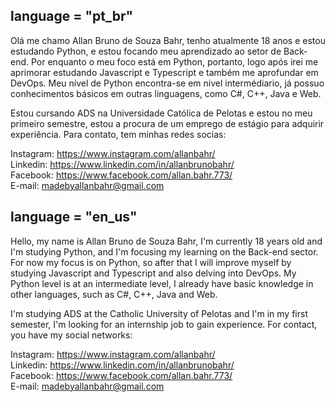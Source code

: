 ## language = "pt_br"
Olá me chamo Allan Bruno de Souza Bahr, tenho atualmente 18 anos e estou estudando Python, e estou focando meu aprendizado ao setor de Back-end.
Por enquanto o meu foco está em Python, portanto, logo após irei me aprimorar estudando Javascript e Typescript e também me aprofundar em DevOps.
Meu nível de Python encontra-se em nivel intermédiario, já possuo conhecimentos básicos em outras linguagens, como C#, C++, Java e Web.

Estou cursando ADS na Universidade Católica de Pelotas e estou no meu primeiro semestre, estou a procura de um emprego de estágio para adquirir experiência.
Para contato, tem minhas redes socias:

Instagram: https://www.instagram.com/allanbahr/<br>
Linkedin: https://www.linkedin.com/in/allanbrunobahr/<br>
Facebook: https://www.facebook.com/allan.bahr.773/<br>
E-mail: madebyallanbahr@gmail.com<br>

## language = "en_us"
Hello, my name is Allan Bruno de Souza Bahr, I'm currently 18 years old and I'm studying Python, and I'm focusing my learning on the Back-end sector.
For now my focus is on Python, so after that I will improve myself by studying Javascript and Typescript and also delving into DevOps.
My Python level is at an intermediate level, I already have basic knowledge in other languages, such as C#, C++, Java and Web.

I'm studying ADS at the Catholic University of Pelotas and I'm in my first semester, I'm looking for an internship job to gain experience.
For contact, you have my social networks:

Instagram: https://www.instagram.com/allanbahr/<br>
Linkedin: https://www.linkedin.com/in/allanbrunobahr/<br>
Facebook: https://www.facebook.com/allan.bahr.773/<br>
E-mail: madebyallanbahr@gmail.com<br>

<!---
madebyallanbahr/madebyallanbahr is a ✨ special ✨ repository because its `README.md` (this file) appears on your GitHub profile.
You can click the Preview link to take a look at your changes.
--->
